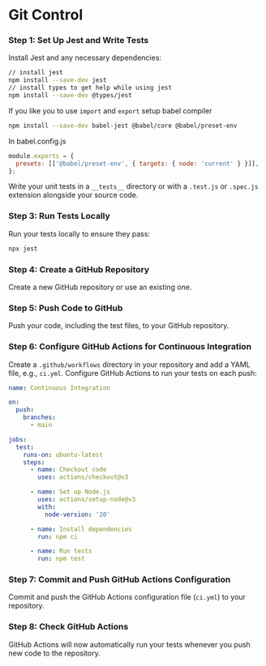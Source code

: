 # Git Control

### Step 1: Set Up Jest and Write Tests

Install Jest and any necessary dependencies:

```bash
// install jest
npm install --save-dev jest
// install types to get help while using jest
npm install --save-dev @types/jest
```

If you like you to use `import` and `export` setup babel compiler

```bash
npm install --save-dev babel-jest @babel/core @babel/preset-env
```

In babel.config.js

```js
module.exports = {
  presets: [['@babel/preset-env', { targets: { node: 'current' } }]],
};
```

Write your unit tests in a `__tests__` directory or with a `.test.js` or `.spec.js` extension alongside your source code.

### Step 3: Run Tests Locally

Run your tests locally to ensure they pass:

```bash
npx jest
```

### Step 4: Create a GitHub Repository

Create a new GitHub repository or use an existing one.

### Step 5: Push Code to GitHub

Push your code, including the test files, to your GitHub repository.

### Step 6: Configure GitHub Actions for Continuous Integration

Create a `.github/workflows` directory in your repository and add a YAML file, e.g., `ci.yml`. Configure GitHub Actions to run your tests on each push:

```yaml
name: Continuous Integration

on:
  push:
    branches:
      - main

jobs:
  test:
    runs-on: ubuntu-latest
    steps:
      - name: Checkout code
        uses: actions/checkout@v3

      - name: Set up Node.js
        uses: actions/setup-node@v3
        with:
          node-version: '20'

      - name: Install dependencies
        run: npm ci

      - name: Run tests
        run: npm test
```

### Step 7: Commit and Push GitHub Actions Configuration

Commit and push the GitHub Actions configuration file (`ci.yml`) to your repository.

### Step 8: Check GitHub Actions

GitHub Actions will now automatically run your tests whenever you push new code to the repository.
